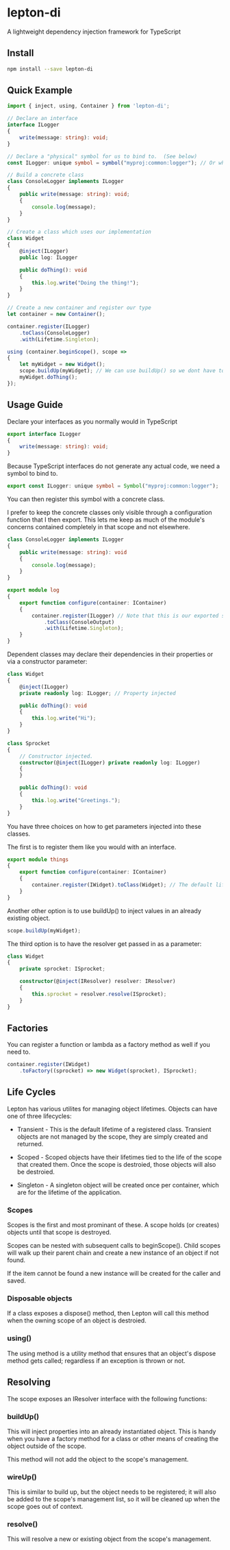 # lepton-di
A lightweight dependency injection framework for TypeScript

## Install
```bash
npm install --save lepton-di
```

## Quick Example

```typescript
import { inject, using, Container } from 'lepton-di';

// Declare an interface
interface ILogger
{
    write(message: string): void;
}

// Declare a "physical" symbol for us to bind to.  (See below)
const ILogger: unique symbol = symbol("myproj:common:logger"); // Or whatever clever schema you wish.

// Build a concrete class
class ConsoleLogger implements ILogger
{
    public write(message: string): void;
    {
        console.log(message);
    }
}

// Create a class which uses our implementation
class Widget
{
    @inject(ILogger)
    public log: ILogger

    public doThing(): void
    {
        this.log.write("Doing the thing!");
    }
}

// Create a new container and register our type
let container = new Container();

container.register(ILogger)
    .toClass(ConsoleLogger)
    .with(Lifetime.Singleton);

using (container.beginScope(), scope =>
{
    let myWidget = new Widget();
    scope.buildUp(myWidget); // We can use buildUp() so we dont have to register Widget
    myWidget.doThing();
});
```

## Usage Guide

Declare your interfaces as you normally would in TypeScript
```typescript
export interface ILogger
{
    write(message: string): void;
}
```

Because TypeScript interfaces do not generate any actual code, we need a symbol to bind to.

```typescript
export const ILogger: unique symbol = Symbol("myproj:common:logger");
```

You can then register this symbol with a concrete class.

I prefer to keep the concrete classes only visible through a configuration function that I then export.
This lets me keep as much of the module's concerns contained completely in that scope and not elsewhere.

```typescript
class ConsoleLogger implements ILogger
{
    public write(message: string): void
    {
        console.log(message);
    }
}

export module log
{
    export function configure(container: IContainer)
    {
        container.register(ILogger) // Note that this is our exported symbol, not the interface.
            .toClass(ConsoleOutput)
            .with(Lifetime.Singleton);
    }
}
```

Dependent classes may declare their dependencies in their properties or via a constructor parameter:

```typescript
class Widget
{
    @inject(ILogger)
    private readonly log: ILogger; // Property injected

    public doThing(): void
    {
        this.log.write("Hi");
    }
}

class Sprocket
{
    // Constructor injected.
    constructor(@inject(ILogger) private readonly log: ILogger)
    {
    }

    public doThing(): void
    {
        this.log.write("Greetings.");
    }
}
```

You have three choices on how to get parameters injected into these classes.

The first is to register them like you would with an interface.

```typescript
export module things
{
    export function configure(container: IContainer)
    {
        container.register(IWidget).toClass(Widget); // The default lifetime is transient.
    }
}
```

Another other option is to use buildUp() to inject values in an already existing object.

```typescript
scope.buildUp(myWidget);
```

The third option is to have the resolver get passed in as a parameter:

```typescript
class Widget
{
    private sprocket: ISprocket;

    constructor(@inject(IResolver) resolver: IResolver)
    {
        this.sprocket = resolver.resolve(ISprocket);
    }
}
```

## Factories

You can register a function or lambda as a factory method as well if you need to.

```typescript
container.register(IWidget)
    .toFactory((sprocket) => new Widget(sprocket), ISprocket);
```

## Life Cycles

Lepton has various utilites for managing object lifetimes.  Objects can have one of three lifecycles:

* Transient -
  This is the default lifetime of a registered class.  Transient objects are not managed by the scope, they are simply
  created and returned.

* Scoped -
  Scoped objects have their lifetimes tied to the life of the scope that created them.  Once the scope is destroied,
  those objects will also be destroied.

* Singleton -
  A singleton object will be created once per container, which are for the lifetime of the application.

### Scopes

Scopes is the first and most prominant of these.  A scope holds (or creates) objects until that scope is destroyed.

Scopes can be nested with subsequent calls to beginScope().  Child scopes will walk up their parent chain and create
a new instance of an object if not found.

If the item cannot be found a new instance will be created for the caller and saved.

### Disposable objects

If a class exposes a dispose() method, then Lepton will call this method when the owning scope of an object is destroied.

### using()

The using method is a utility method that ensures that an object's dispose method gets called; regardless if an exception
is thrown or not.

## Resolving

The scope exposes an IResolver interface with the following functions:

### buildUp()
This will inject properties into an already instantiated object.   This is handy when you have a factory method for a class
or other means of creating the object outside of the scope.

This method will not add the object to the scope's management.

### wireUp()
This is similar to build up, but the object needs to be registered; it will also be added to the scope's management list, so
it will be cleaned up when the scope goes out of context.

### resolve()
This will resolve a new or existing object from the scope's management.
